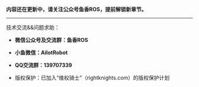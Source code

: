 **内容还在更新中，请关注公众号鱼香ROS，提前解锁新章节。**

--------------

技术交流&&问题求助：

- **微信公众号及交流群：鱼香ROS**
- **小鱼微信：AiIotRobot**
- **QQ交流群：139707339**

- 版权保护：已加入“维权骑士”（rightknights.com）的版权保护计划
